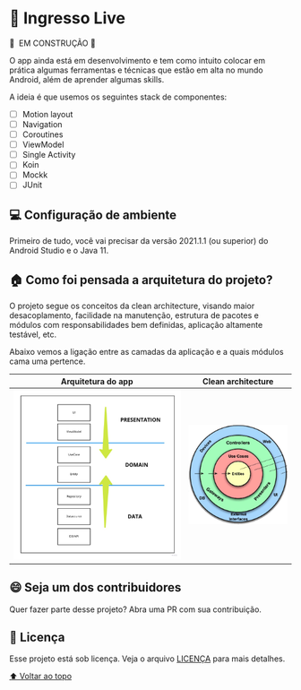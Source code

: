 # 🎥 Ingresso Live

🚧 &nbsp;EM CONSTRUÇÃO 🚧 

O app ainda está em desenvolvimento e tem como intuito colocar em prática algumas ferramentas e
técnicas que estão em alta no mundo Android, além de aprender algumas skills. 

A ideia é que usemos os seguintes stack de componentes:

- [ ] Motion layout
- [ ] Navigation
- [ ] Coroutines
- [ ] ViewModel
- [ ] Single Activity
- [ ] Koin
- [ ] Mockk
- [ ] JUnit

## 💻  Configuração de ambiente

Primeiro de tudo, você vai precisar da versão 2021.1.1 (ou superior) do Android Studio e o Java 11.

## :house: Como foi pensada a arquitetura do projeto?

O projeto segue os conceitos da clean architecture, visando maior desacoplamento, facilidade na manutenção, estrutura de pacotes e módulos com responsabilidades bem definidas, aplicação altamente testável, etc.

Abaixo vemos a ligação entre as camadas da aplicação e a quais módulos cama uma pertence.

Arquitetura do app            |  Clean architecture
:-------------------------:|:-------------------------:
<img src="architecture-dependency.jpg" alt="Architecture dependency" >  |  <img src="clean-architecture-layers.png" alt="Architecture dependency" >

## 😄 Seja um dos contribuidores<br>

Quer fazer parte desse projeto? Abra uma PR com sua contribuição.

## 📝 Licença

Esse projeto está sob licença. Veja o arquivo [LICENÇA](LICENSE.md) para mais detalhes.

[⬆ Voltar ao topo](#-moovie)<br>

